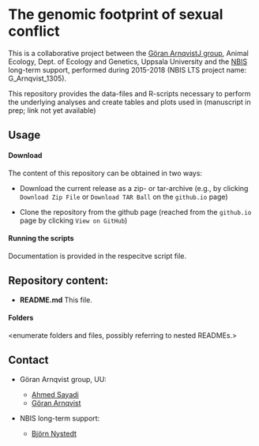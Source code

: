 # The genomic footprint of sexual conflict

This is a collaborative project between the [Göran ArnqvistJ
group](http://http://arnqvist.org), Animal Ecology, Dept. of Ecology
and Genetics, Uppsala University and the [NBIS](http://nbis.se)
long-term support, performed during 2015-2018 (NBIS LTS
project name: G_Arnqvist_1305).

This repository provides the data-files and R-scripts necessary to perform the
underlying analyses and create tables and plots used in *<manuscript name>*
(manuscript in prep; link not yet available)



## Usage

#### Download

The content of this repository can be obtained in two ways:

* Download the current release as a zip- or tar-archive (e.g., by
  clicking `Download Zip File` or `Download TAR Ball` on the
  `github.io` page)

* Clone the repository from the github page (reached from the
  `github.io` page by clicking `View on GitHub`)

#### Running the scripts

Documentation is provided in the respecitve script file.

## Repository content:

* __README.md__
This file.

#### Folders

<enumerate folders and files, possibly referring to nested READMEs.>

## Contact

* Göran Arnqvist group, UU:
  * [Ahmed Sayadi](mailto:ahmed.sayadi@ebc.uu.se) 
  * [Göran Arnqvist](mailto:Goran.Arnqvist@ebc.uu.se) 

* NBIS long-term support:
  * [Björn Nystedt](mailto:bjorn.nystedt@scilifelab.se) 
